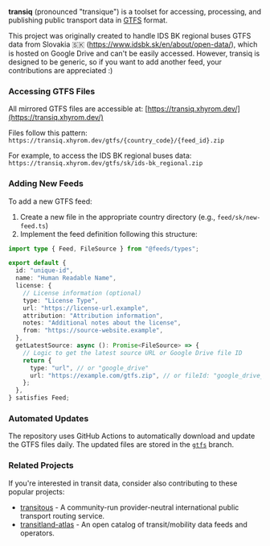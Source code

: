 **transiq** (pronounced "transique") is a toolset for accessing, processing, and publishing public transport data in [GTFS](https://gtfs.org) format.

This project was originally created to handle IDS BK regional buses GTFS data from Slovakia 🇸🇰 (https://www.idsbk.sk/en/about/open-data/), which is hosted on Google Drive and can't be easily accessed. However, transiq is designed to be generic, so if you want to add another feed, your contributions are appreciated :)

### Accessing GTFS Files

All mirrored GTFS files are accessible at: [https://transiq.xhyrom.dev/](https://transiq.xhyrom.dev/)

Files follow this pattern:
`https://transiq.xhyrom.dev/gtfs/{country_code}/{feed_id}.zip`

For example, to access the IDS BK regional buses data:
`https://transiq.xhyrom.dev/gtfs/sk/ids-bk_regional.zip`

### Adding New Feeds

To add a new GTFS feed:

1. Create a new file in the appropriate country directory (e.g., `feed/sk/new-feed.ts`)
2. Implement the feed definition following this structure:

```typescript
import type { Feed, FileSource } from "@feeds/types";

export default {
  id: "unique-id",
  name: "Human Readable Name",
  license: {
    // License information (optional)
    type: "License Type",
    url: "https://license-url.example",
    attribution: "Attribution information",
    notes: "Additional notes about the license",
    from: "https://source-website.example",
  },
  getLatestSource: async (): Promise<FileSource> => {
    // Logic to get the latest source URL or Google Drive file ID
    return {
      type: "url", // or "google_drive"
      url: "https://example.com/gtfs.zip", // or fileId: "google_drive_file_id"
    };
  },
} satisfies Feed;
```

### Automated Updates

The repository uses GitHub Actions to automatically download and update the GTFS files daily. The updated files are stored in the [`gtfs`](https://github.com/xhyrom/transiq/tree/gtfs) branch.

### Related Projects

If you're interested in transit data, consider also contributing to these popular projects:

- [transitous](https://github.com/public-transport/transitous) - A community-run provider-neutral international public transport routing service.
- [transitland-atlas](https://github.com/transitland/transitland-atlas) - An open catalog of transit/mobility data feeds and operators.
